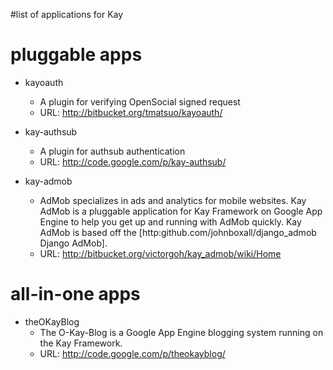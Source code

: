 #list of applications for Kay

# pluggable apps #

  * kayoauth
    * A plugin for verifying OpenSocial signed request
    * URL: http://bitbucket.org/tmatsuo/kayoauth/

  * kay-authsub
    * A plugin for authsub authentication
    * URL: http://code.google.com/p/kay-authsub/

  * kay-admob
    * AdMob specializes in ads and analytics for mobile websites. Kay AdMob is a pluggable application for Kay Framework on Google App Engine to help you get up and running with AdMob quickly. Kay AdMob is based off the [http:github.com/johnboxall/django\_admob Django AdMob].
    * URL: http://bitbucket.org/victorgoh/kay_admob/wiki/Home

# all-in-one apps #

  * theOKayBlog
    * The O-Kay-Blog is a Google App Engine blogging system running on the Kay Framework.
    * URL: http://code.google.com/p/theokayblog/